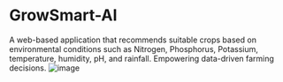 # GrowSmart-AI
A web-based application that recommends suitable crops based on environmental conditions such as Nitrogen, Phosphorus, Potassium, temperature, humidity, pH, and rainfall. Empowering data-driven farming decisions.
![image](https://github.com/user-attachments/assets/bab2e5e5-a60a-4272-acb7-bc37c750f7c2)

